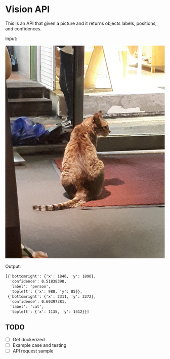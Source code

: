 # Vision API

This is an API that given a picture and it returns objects labels, positions, and confidences.

Input:

![](example/cat.jpg)

Output:

```
[{'bottomright': {'x': 1846, 'y': 1890},
  'confidence': 0.51838398,
  'label': 'person',
  'topleft': {'x': 988, 'y': 85}},
 {'bottomright': {'x': 2311, 'y': 3372},
  'confidence': 0.60397381,
  'label': 'cat',
  'topleft': {'x': 1135, 'y': 1512}}]
```

## TODO

- [ ] Get dockerized
- [ ] Example case and testing
- [ ] API request sample